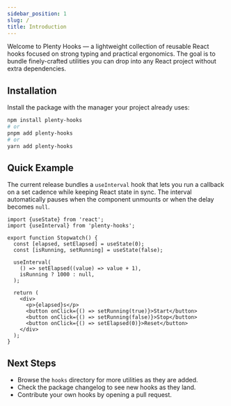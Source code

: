 ```yaml
---
sidebar_position: 1
slug: /
title: Introduction
---
```


Welcome to Plenty Hooks — a lightweight collection of reusable React hooks focused on strong typing and practical ergonomics. The goal is to bundle finely-crafted utilities you can drop into any React project without extra dependencies.

## Installation

Install the package with the manager your project already uses:

```bash
npm install plenty-hooks
# or
pnpm add plenty-hooks
# or
yarn add plenty-hooks
```

## Quick Example

The current release bundles a `useInterval` hook that lets you run a callback on a set cadence while keeping React state in sync. The interval automatically pauses when the component unmounts or when the delay becomes `null`.

```tsx
import {useState} from 'react';
import {useInterval} from 'plenty-hooks';

export function Stopwatch() {
  const [elapsed, setElapsed] = useState(0);
  const [isRunning, setRunning] = useState(false);

  useInterval(
    () => setElapsed((value) => value + 1),
    isRunning ? 1000 : null,
  );

  return (
    <div>
      <p>{elapsed}s</p>
      <button onClick={() => setRunning(true)}>Start</button>
      <button onClick={() => setRunning(false)}>Stop</button>
      <button onClick={() => setElapsed(0)}>Reset</button>
    </div>
  );
}
```

## Next Steps

- Browse the `hooks` directory for more utilities as they are added.
- Check the package changelog to see new hooks as they land.
- Contribute your own hooks by opening a pull request.
